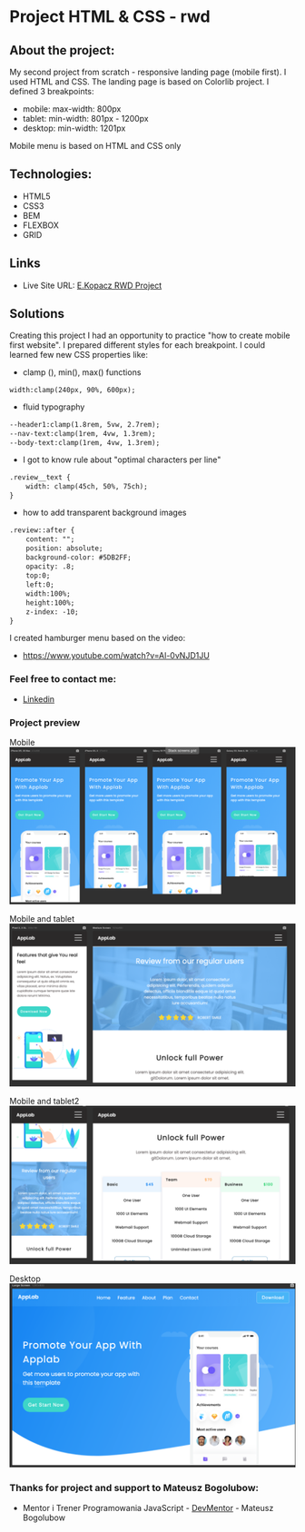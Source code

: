 # Project HTML & CSS - rwd

## About the project:

My second project from scratch - responsive landing page (mobile first). I used HTML and CSS. 
The landing page is based on Colorlib project. I defined 3 breakpoints:
* mobile: max-width: 800px
* tablet: min-width: 801px - 1200px
* desktop: min-width: 1201px

Mobile menu is based on HTML and CSS only

## Technologies:

* HTML5
* CSS3
* BEM
* FLEXBOX
* GRID

## Links

* Live Site URL: [E.Kopacz RWD Project](https://ekopacz-rwd-project.netlify.app)

## Solutions
Creating this project I had an opportunity to practice "how to create mobile first website". 
I prepared different styles for each breakpoint. 
I could learned few new CSS properties like:

* clamp (), min(), max() functions

```
width:clamp(240px, 90%, 600px);
```

* fluid typography

```
--header1:clamp(1.8rem, 5vw, 2.7rem);
--nav-text:clamp(1rem, 4vw, 1.3rem);
--body-text:clamp(1rem, 4vw, 1.3rem);
```

* I got to know rule about "optimal characters per line"

```
.review__text {
    width: clamp(45ch, 50%, 75ch);
}
```

* how to add transparent background images

```
.review::after {
    content: "";
    position: absolute;
    background-color: #5DB2FF;
    opacity: .8;
    top:0;
    left:0;
    width:100%;
    height:100%;
    z-index: -10;
}
```

I created hamburger menu based on the video:
* https://www.youtube.com/watch?v=Al-0vNJD1JU 


### Feel free to contact me:

* [Linkedin](https://www.linkedin.com/in/ewelina-kopacz-929559100/)

### Project preview

Mobile
![Project-preview](./assets/preview/screen1.png)

Mobile and tablet
![Project-preview](./assets/preview/screen2.png)

Mobile and tablet2
![Project-preview](./assets/preview/screen3.png)

Desktop
![Project-preview](./assets/preview/screen4.png)

### Thanks for project and support to Mateusz Bogolubow:
* Mentor i Trener Programowania JavaScript - [DevMentor](https://devmentor.pl/) - Mateusz Bogolubow